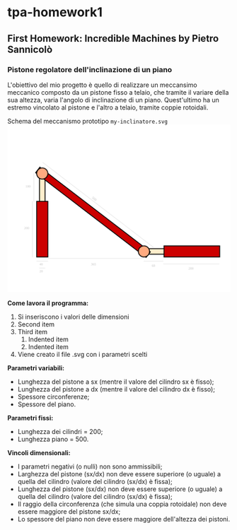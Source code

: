 # tpa-homework1
## First Homework: Incredible Machines by Pietro Sannicolò
### Pistone regolatore dell'inclinazione di un piano 
L'obiettivo del mio progetto è quello di realizzare un meccansimo meccanico composto da un pistone fisso a telaio, che tramite il variare della sua altezza, varia l'angolo di inclinazione di un piano. Quest'ultimo ha un estremo vincolato al pistone e l'altro a telaio, tramite coppie rotoidali.

Schema del meccanismo prototipo `my-inclinatore.svg`
![](my-inclinatore.svg)

**Come lavora il programma:**
1. Si inseriscono i valori delle dimensioni
2. Second item
3. Third item
    1. Indented item
    2. Indented item
4. Viene creato il file .svg con i parametri scelti 

**Parametri variabili:**
- Lunghezza del pistone a sx (mentre il valore del cilindro sx è fisso);
- Lunghezza del pistone a dx (mentre il valore del cilindro dx è fisso);
- Spessore circonferenze;
- Spessore del piano.

**Parametri fissi:**
- Lunghezza dei cilindri = 200;
- Lunghezza piano = 500.

**Vincoli dimensionali:**
- I parametri negativi (o nulli) non sono ammissibili;
- Larghezza del pistone (sx/dx) non deve essere superiore (o uguale) a quella del cilindro (valore del cilindro (sx/dx) è fissa);
- Lunghezza del pistone (sx/dx) non deve essere superiore (o uguale) a quella del cilindro (valore del cilindro (sx/dx) è fissa);
- Il raggio della circonferenza (che simula una coppia rotoidale) non deve essere maggiore del pistone sx/dx;
- Lo spessore del piano non deve essere maggiore dell'altezza dei pistoni.
